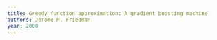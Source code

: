 ```yaml
---
title: Greedy function approximation: A gradient boosting machine.
authors: Jerome H. Friedman
year: 2000
---
```


